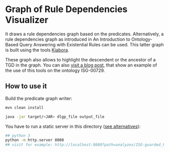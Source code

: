 # Graph of Rule Dependencies Visualizer

It draws a rule dependencies graph based on the predicates. Alternatively, a rule dependencies graph as introduced in An Introduction to Ontology-Based Query Answering with Existential Rules can be used. This latter graph is built using the tools [Kiabora](https://graphik-team.github.io/graal/downloads/kiabora).

These graph also allows to highlight the descendent or the ancestor of a TGD in the graph. You can also [visit a blog post](http://www.cs.ox.ac.uk/people/maxime.buron/blog/2021-04-28.html), that show an example of the use of this tools on the ontology ISG-00729.

## How to use it

Build the predicate graph writer:
```bash
mvn clean install
```

```bash
java -jar target/<JAR> dlgp_file output_file
```


You have to run a static server in this directory ([see alternatives](https://gist.github.com/willurd/5720255)): 

```bash
## python 3
python -m http.server 8080
## visit for example: http://localhost:8080?path=analyzes/ISG-guarded_kaon2-bak/00729.txt
```



